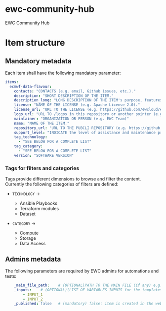 # ewc-community-hub
EWC Community Hub

# Item structure

## Mandatory metadata
Each item shall have the following mandatory parameter:

```yaml
items:
  ecmwf-data-flavour:
    contacts: "CONTACTS (e.g. email, Github issues, etc.)."
    description: "SHORT DESCRIPTION OF THE ITEM."
    description_long: "LONG DESCRIPTION OF THE ITEM's purpose, features, and functionality."
    license: "NAME OF THE LICENSE (e.g. Apache License 2.0)."
    license_url: "URL TO THE LICENSE (e.g. https://github.com/ewcloud/ewc-flavours/blob/main/LICENSE)."
    logo_url: "URL TO /logos in this repository or another pointer (e.g. http://placehold.it/200)."
    maintainer: "ORGANIZATION OR PERSON (e.g. EWC Team)"
    name: "NAME OF THE ITEM."
    repository_url: "URL TO THE PUBCLI REPOSITORY (e.g. https://github.com/ewcloud/ewc-flavours/tree/main)."
    support_level: "INDICATE the level of assistance and maintenance provided."
    tag_technology: 
      - "SEE BELOW FOR A COMPLETE LIST"
    tag_category:
      - "SEE BELOW FOR A COMPLETE LIST"
    version: "SOFTWARE VERSION"
```

### Tags for filters and categories

Tags provide different dimensions to browse and filter the content. Currently the following categories of filters are defined:

- `TECHNOLOGY` -> 
    - Ansible Playbooks
    - Terraform modules
    - Dataset

- `CATEGORY` -> 
    - Compute
    - Storage
    - Data Access

## Admins metadata

The following parameters are required by EWC admins for automations and tests:

```yaml
    _main_file_path:    # (OPTIONAL)PATH TO THE MAIN FILE (if any) e.g. ./ewc-ecmwf-flavours/data-flavour.yml)
    _inputs:    # (OPTIONAL)(LIST OF VARIABLES INPUTS for the templates (if any))
        - INPUT_1
        - INPUT_2
    _published: false   # (mandatory) false: item is created in the website but not published, true: item is create and published to the website
```
